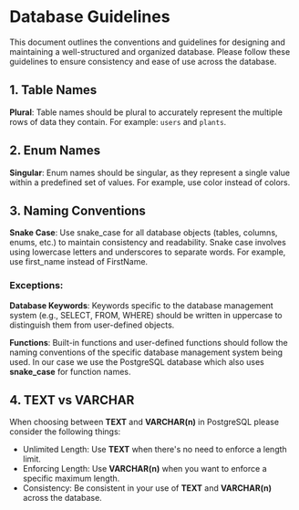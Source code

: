 # Database Guidelines

This document outlines the conventions and guidelines for designing and maintaining a well-structured and organized database.
Please follow these guidelines to ensure consistency and ease of use across the database.
## 1. Table Names

**Plural**: Table names should be plural to accurately represent the multiple rows of data they contain.
For example: `users` and `plants`.

## 2. Enum Names

**Singular**: Enum names should be singular, as they represent a single value within a predefined set of values.
For example, use color instead of colors.

## 3. Naming Conventions

**Snake Case**: Use snake_case for all database objects (tables, columns, enums, etc.) to maintain consistency and readability.
Snake case involves using lowercase letters and underscores to separate words.
For example, use first_name instead of FirstName.

### Exceptions:

**Database Keywords**: Keywords specific to the database management system (e.g., SELECT, FROM, WHERE) should be written in uppercase to distinguish them from user-defined objects.

**Functions**: Built-in functions and user-defined functions should follow the naming conventions of the specific database management system being used.
In our case we use the PostgreSQL database which also uses **snake_case** for function names.

## 4. TEXT vs VARCHAR

When choosing between **TEXT** and **VARCHAR(n)** in PostgreSQL please consider the following things:
 - Unlimited Length: Use **TEXT** when there's no need to enforce a length limit.
 - Enforcing Length: Use **VARCHAR(n)** when you want to enforce a specific maximum length.
 - Consistency: Be consistent in your use of **TEXT** and **VARCHAR(n)** across the database.